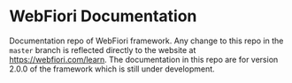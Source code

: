 # WebFiori Documentation
Documentation repo of WebFiori framework. Any change to this repo in the `master` branch is reflected directly to the website at https://webfiori.com/learn. The documentation in this repo are for version 2.0.0 of the framework which is still under development.
